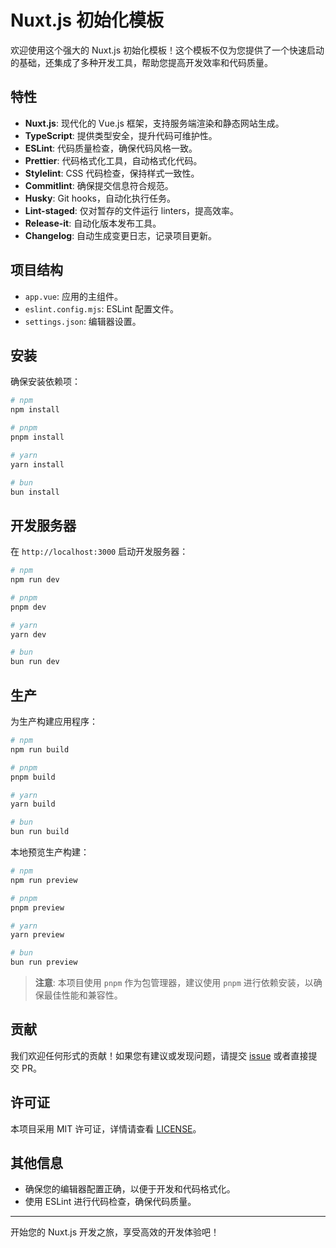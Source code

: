 # Nuxt.js 初始化模板

欢迎使用这个强大的 Nuxt.js 初始化模板！这个模板不仅为您提供了一个快速启动的基础，还集成了多种开发工具，帮助您提高开发效率和代码质量。

## 特性

- **Nuxt.js**: 现代化的 Vue.js 框架，支持服务端渲染和静态网站生成。
- **TypeScript**: 提供类型安全，提升代码可维护性。
- **ESLint**: 代码质量检查，确保代码风格一致。
- **Prettier**: 代码格式化工具，自动格式化代码。
- **Stylelint**: CSS 代码检查，保持样式一致性。
- **Commitlint**: 确保提交信息符合规范。
- **Husky**: Git hooks，自动化执行任务。
- **Lint-staged**: 仅对暂存的文件运行 linters，提高效率。
- **Release-it**: 自动化版本发布工具。
- **Changelog**: 自动生成变更日志，记录项目更新。

## 项目结构

- `app.vue`: 应用的主组件。
- `eslint.config.mjs`: ESLint 配置文件。
- `settings.json`: 编辑器设置。

## 安装

确保安装依赖项：

```bash
# npm
npm install

# pnpm
pnpm install

# yarn
yarn install

# bun
bun install
```

## 开发服务器

在 `http://localhost:3000` 启动开发服务器：

```bash
# npm
npm run dev

# pnpm
pnpm dev

# yarn
yarn dev

# bun
bun run dev
```

## 生产

为生产构建应用程序：

```bash
# npm
npm run build

# pnpm
pnpm build

# yarn
yarn build

# bun
bun run build
```

本地预览生产构建：

```bash
# npm
npm run preview

# pnpm
pnpm preview

# yarn
yarn preview

# bun
bun run preview
```

> **注意**: 本项目使用 `pnpm` 作为包管理器，建议使用 `pnpm` 进行依赖安装，以确保最佳性能和兼容性。

## 贡献

我们欢迎任何形式的贡献！如果您有建议或发现问题，请提交 [issue](https://github.com/your-repo/issues) 或者直接提交 PR。

## 许可证

本项目采用 MIT 许可证，详情请查看 [LICENSE](LICENSE)。

## 其他信息

- 确保您的编辑器配置正确，以便于开发和代码格式化。
- 使用 ESLint 进行代码检查，确保代码质量。

---

开始您的 Nuxt.js 开发之旅，享受高效的开发体验吧！
